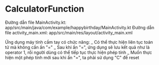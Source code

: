 # CalculatorFunction

Đường dẫn file MainActivity.kt: app/src/main/java/com/example/happybirthday/MainActivity.kt
Đường dẫn file activity_main.xml: app/src/main/res/layout/activity_main.xml

Ứng dụng máy tính cầm tay có chức năng:
_ Có thể thực hiện liên tục toán tử mà không cần ấn "="
_ Sau khi ấn "=", ứng dụng sẽ lưu kết quả như là operator 1, rồi người dùng có thể tiếp tục thực hiện phép tính 
_ Muốn thực hiện một phép tính mới sau khi ấn "=", ta phải sử dụng "C" để reset 
